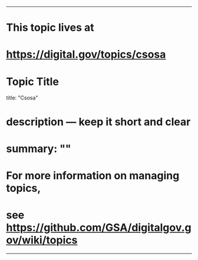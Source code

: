 
---
# This topic lives at
# https://digital.gov/topics/csosa

# Topic Title
title: "Csosa"

# description — keep it short and clear
# summary: ""


# For more information on managing topics,
# see https://github.com/GSA/digitalgov.gov/wiki/topics
---